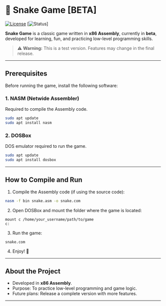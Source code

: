 # 🐍 Snake Game \[BETA]

[![License](https://img.shields.io/badge/license-MIT-green)](LICENSE)
\[![Status](https://img.shields.io/badge/status-Beta-yellow)]

**Snake Game** is a classic game written in **x86 Assembly**, currently in **beta**, developed for learning, fun, and practicing low-level programming skills.

> ⚠️ **Warning:** This is a test version. Features may change in the final release.

---

## Prerequisites

Before running the game, install the following software:

### 1. NASM (Netwide Assembler)

Required to compile the Assembly code.

```bash
sudo apt update
sudo apt install nasm
```

### 2. DOSBox

DOS emulator required to run the game.

```bash
sudo apt update
sudo apt install dosbox
```

---

## How to Compile and Run

1. Compile the Assembly code (if using the source code):

```bash
nasm -f bin snake.asm -o snake.com
```

2. Open DOSBox and mount the folder where the game is located:

```dos
mount c /home/your_username/path/to/game
c:
```

3. Run the game:

```dos
snake.com
```

4. Enjoy! 🐍

---

## About the Project

* Developed in **x86 Assembly**.
* Purpose: To practice low-level programming and game logic.
* Future plans: Release a complete version with more features.

---
